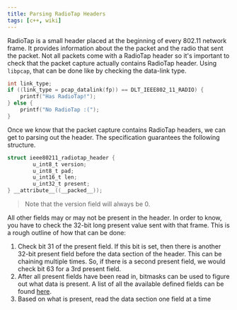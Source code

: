 ```yaml
---
title: Parsing RadioTap Headers
tags: [c++, wiki]
---
```


RadioTap is a small header placed at the beginning of every 802.11 network frame. It provides information about the the packet and the radio that sent the packet. Not all packets come with a RadioTap header so it's important to check that the packet capture actually contains RadioTap header. Using `libpcap`, that can be done like by checking the data-link type.

```c
int link_type;
if ((link_type = pcap_datalink(fp)) == DLT_IEEE802_11_RADIO) {
    printf("Has RadioTap!");
} else {
    printf("No RadioTap :(");
}
```

Once we know that the packet capture contains RadioTap headers, we can get to parsing out the header. The specification guarantees the following structure.

```c
struct ieee80211_radiotap_header {
        u_int8_t version;
        u_int8_t pad;
        u_int16_t len;
        u_int32_t present;
} __attribute__((__packed__));
```

> Note that the version field will always be 0.

All other fields may or may not be present in the header. In order to know, you have to check the 32-bit long present value sent with that frame. This is a rough outline of how that can be done:

1. Check bit 31 of the present field. If this bit is set, then there is another 32-bit present field before the data section of the header. This can be chaining multiple times. So, if there is a second present field, we would check bit 63 for a 3rd present field.
2. After all present fields have been read in, bitmasks can be used to figure out what data is present. A list of all the available defined fields can be found [here](https://www.radiotap.org/fields/defined).
3. Based on what is present, read the data section one field at a time
